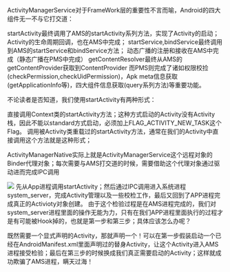 ActivityManagerService对于FrameWork层的重要性不言而喻，Android的四大组件无一不与它打交道：

startActivity最终调用了AMS的startActivity系列方法，实现了Activity的启动；Activity的生命周期回调，也在AMS中完成；
startService,bindService最终调用到AMS的startService和bindService方法；
动态广播的注册和接收在AMS中完成（静态广播在PMS中完成）
getContentResolver最终从AMS的getContentProvider获取到ContentProvider
而PMS则完成了诸如权限校捡(checkPermission,checkUidPermission)，Apk meta信息获取(getApplicationInfo等)，四大组件信息获取(query系列方法)等重要功能。




不论读者是否知道，我们使用startActivity有两种形式：

直接调用Context类的startActivity方法；这种方式启动的Activity没有Activity栈，因此不能以standard方式启动，必须加上FLAG_ACTIVITY_NEW_TASK这个Flag。
调用被Activity类重载过的startActivity方法，通常在我们的Activity中直接调用这个方法就是这种形式；

ActivityManagerNative实际上就是ActivityManagerService这个远程对象的Binder代理对象；每次需要与AMS打交道的时候，需要借助这个代理对象通过驱动进而完成IPC调用

![](http://i.imgur.com/HXgrhSY.png)
先从App进程调用startActivity；然后通过IPC调用进入系统进程system_server，完成Activity管理以及一些校检工作，最后又回到了APP进程完成真正的Activioty对象创建。
由于这个检验过程是在AMS进程完成的，我们对system_server进程里面的操作无能为力，只有在我们APP进程里面执行的过程才是有可能被Hook掉的，也就是第一步和第三步；具体应该怎么办呢？

既然需要一个显式声明的Activity，那就声明一个！可以在第一步假装启动一个已经在AndroidManifest.xml里面声明过的替身Activity，让这个Activity进入AMS进程接受检验；最后在第三步的时候换成我们真正需要启动的Activity；这样就成功欺骗了AMS进程，瞒天过海！